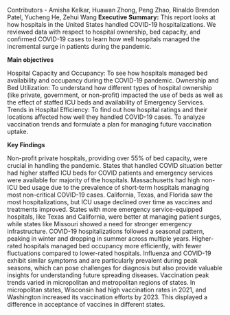 Contributors - Amisha Kelkar, Huawan Zhong, Peng Zhao, Rinaldo Brendon Patel, Yucheng He, Zehui Wang
**Executive Summary:**
This report looks at how hospitals in the United States handled COVID-19 hospitalizations. We reviewed data with respect to hospital ownership, bed capacity, and confirmed COVID-19 cases to learn how well hospitals managed the incremental surge in patients during the pandemic.

****Main objectives****

Hospital Capacity and Occupancy: To see how hospitals managed bed availability and occupancy during the COVID-19 pandemic.
Ownership and Bed Utilization: To understand how different types of hospital ownership (like private, government, or non-profit) impacted the use of beds as well as the effect of staffed ICU beds and availability of Emergency Services.
Trends in Hospital Efficiency: To find out how hospital ratings and their locations affected how well they handled COVID-19 cases.
To analyze vaccination trends and formulate a plan for managing future vaccination uptake.

****Key Findings****

Non-profit private hospitals, providing over 55% of bed capacity, were crucial in handling the pandemic.
States that handled COVID situation better had higher staffed ICU beds for COVID patients and emergency services were available for majority of the hospitals.
Massachusetts had high non-ICU bed usage due to the prevalence of short-term hospitals managing most non-critical COVID-19 cases.
California, Texas, and Florida saw the most hospitalizations, but ICU usage declined over time as vaccines and treatments improved.
States with more emergency service-equipped hospitals, like Texas and California, were better at managing patient surges, while states like Missouri showed a need for stronger emergency infrastructure.
COVID-19 hospitalizations followed a seasonal pattern, peaking in winter and dropping in summer across multiple years.
Higher-rated hospitals managed bed occupancy more efficiently, with fewer fluctuations compared to lower-rated hospitals.
Influenza and COVID-19 exhibit similar symptoms and are particularly prevalent during peak seasons, which can pose challenges for diagnosis but also provide valuable insights for understanding future spreading diseases.
Vaccination peak trends varied in micropolitan and metropolitan regions of states. In micropolitan states, Wisconsin had high vaccination rates in 2021, and Washington increased its vaccination efforts by 2023. This displayed a difference in acceptance of vaccines in different states.
